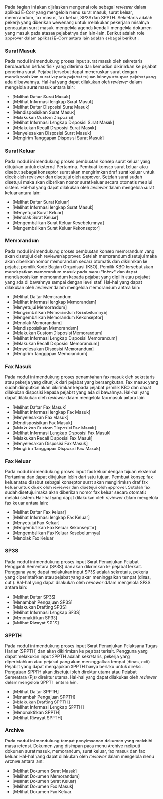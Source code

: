 Pada bagian ini akan dijelaskan mengenai role sebagai *reviewer* dalam aplikasi E-Corr yang mengelola menu surat masuk, surat keluar, memorandum, fax masuk, fax keluar, SP3S dan SPPTH. Sekretaris adalah pekerja yang diberikan wewenang untuk melakukan pekerjaan misalnya pencatatan surat masuk, mengelola agenda kendali, mengelola dokumen yang masuk pada atasan pejabatnya dan lain-lain. 
Berikut adalah role approver dalam aplikasi E-Corr antara lain adalah sebagai berikut :

### **Surat Masuk**

Pada modul ini mendukung proses input surat masuk oleh sekretaris berdasarkan berkas fisik yang diterima dan kemudian dikirimkan ke pejabat penerima surat. Pejabat tersebut dapat meneruskan surat dengan mendisposisikan surat kepada pejabat tujuan lainnya ataupun pejabat yang ada di bawahnya.
Hal-hal yang dapat dilakukan oleh *reviewer* dalam mengelola surat masuk antara lain:

- [Melihat Daftar Surat Masuk]
- [Melihat Informasi lengkap Surat Masuk]
- [Melihat Daftar Disposisi Surat Masuk]
- [Mendisposisikan Surat Masuk]
- [Melakukan Custom Disposisi]
- [Melihat Informasi Lengkap Disposisi Surat Masuk]
- [Melakukan Recall Disposisi Surat Masuk]
- [Menyelesaikan Disposisi Surat Masuk]
- [Mengirim Tanggapan Disposisi Surat Masuk]


### **Surat Keluar**

Pada modul ini mendukung proses pembuatan konsep surat keluar yang ditujukan untuk eksternal Pertamina. Pembuat konsep surat keluar atau disebut sebagai konseptor surat akan mengirimkan draf surat keluar untuk dicek oleh reviewer dan disetujui oleh approver. Setelah surat sudah disetujui maka akan diberikan nomor surat keluar secara otomatis melalui sistem. 
Hal-hal yang dapat dilakukan oleh *reviewer* dalam mengelola surat keluar antara lain:

- [Melihat Daftar Surat Keluar]
- [Melihat Informasi lengkap Surat Masuk]
- [Menyetujui Surat Keluar]
- [Menolak Surat Keluar]
- [Mengembalikan Surat Keluar Kesebelumnya]
- [Mengembalikan Surat Keluar Kekonseptor]


### **Memorandum**

Pada modul ini mendukung proses pembuatan konsep memorandum yang akan disetujui oleh reviewer/approver. Setelah memorandum disetujui maka akan diberikan nomor memorandum secara otomatis dan dikirimkan ke pejabat pemilik Kode Bagian Organisasi (KBO). Pemilik KBO tersebut akan mendapatkan memorandum masuk pada menu "Inbox" dan dapat mendisposisikan memorandum kepada pejabat yang dipilih atau pejabat yang ada di bawahnya sampai dengan level staf. 
Hal-hal yang dapat dilakukan oleh *reviewer* dalam mengelola memorandum antara lain:

- [Melihat Daftar Memorandum]
- [Melihat Informasi lengkap Memorandum]
- [Menyetujui Memorandum]
- [Mengembalikan Memorandum Kesebelumnya]
- [Mengembalikan Memorandum Kekonseptor]
- [Menolak Memorandum]
- [Mendisposisikan Memorandum]
- [Melakukan Custom Disposisi Memorandum]
- [Melihat Informasi Lengkap Disposisi Memorandum]
- [Melakukan Recall Disposisi Memorandum]
- [Menyelesaikan Disposisi Memorandum]
- [Mengirim Tanggapan Memorandum]


### **Fax Masuk**

Pada modul ini mendukung proses penambahan fax masuk oleh sekretaris atau pekerja yang ditunjuk dari pejabat yang bersangkutan. Fax masuk yang sudah diinputkan akan dikirimkan kepada pejabat pemilik KBO dan dapat dilakukan disposisi kepada pejabat yang ada di bawahnya. 
Hal-hal yang dapat dilakukan oleh *reviewer* dalam mengelola fax masuk antara lain:

- [Melihat Daftar Fax Masuk]
- [Melihat Informasi lengkap Fax Masuk]
- [Menyelesaikan Fax Masuk]
- [Mendisposisikan Fax Masuk]
- [Melakukan Custom Disposisi Fax Masuk]
- [Melihat Informasi Lengkap Disposisi Fax Masuk]
- [Melakukan Recall Disposisi Fax Masuk]
- [Menyelesaikan Disposisi Fax Masuk]
- [Mengirim Tanggapan Disposisi Fax Masuk]

### **Fax Keluar**

Pada modul ini mendukung proses input fax keluar dengan tujuan eksternal Pertamina dan dapat ditujukan lebih dari satu tujuan. Pembuat konsep fax keluar atau disebut sebagai konseptor surat akan mengirimkan draf fax keluar untuk dicek oleh reviewer dan disetujui oleh approver. Setelah fax sudah disetujui maka akan diberikan nomor fax keluar secara otomatis melalui sistem.
Hal-hal yang dapat dilakukan oleh *reviewer* dalam mengelola fax keluar antara lain:

- [Melihat Daftar Fax Keluar]
- [Melihat Informasi lengkap Fax Keluar]
- [Menyetujui Fax Keluar]
- [Mengembalikan Fax Keluar Kekonseptor]
- [Mengembalikan Fax Keluar Kesebelumnya]
- [Menolak Fax Keluar]


### **SP3S**

Pada modul ini mendukung proses input Surat Penunjukan Pejabat Pengganti Sementara (SP3S) dan akan dikirimkan ke pejabat terkait. Pengguna yang dapat melakukan input SP3S adalah sekretaris, pekerja yang diperintahkan atau pejabat yang akan meninggalkan tempat (dinas, cuti). 
Hal-hal yang dapat dilakukan oleh *reviewer* dalam mengelola SP3S antara lain:

- [Melihat Daftar SP3S]
- [Menambah Pengajuan SP3S]
- [Melakukan Drafting SP3S]
- [Melihat Informasi Lengkap SP3S]
- [Menonaktifkan SP3S]
- [Melihat Riwayat SP3S]


### **SPPTH**

Pada modul ini mendukung proses input Surat Penunjukan Pelaksana Tugas Harian (SPPTH) dan akan dikirimkan ke pejabat terkait. Pengguna yang dapat melakukan input SPPTH adalah sekretaris, pekerja yang diperintahkan atau pejabat yang akan meninggalkan tempat (dinas, cuti). Pejabat yang dapat mengajukan SPPTH hanya berlaku untuk direksi. Pengajuan SPPTH akan disetujui oleh direktur utama atau Pejabat Sementara (Pjs) direktur utama.
Hal-hal yang dapat dilakukan oleh *reviewer* dalam mengelola SPPTH antara lain:

- [Melihat Daftar SPPTH]
- [Menambah Pengajuan SPPTH]
- [Melakukan Drafting SPPTH]
- [Melihat Informasi Lengkap SPPTH]
- [Menonaktifkan SPPTH]
- [Melihat Riwayat SPPTH]

### **Archive**

Pada modul ini mendukung tempat penyimpanan dokumen yang melebihi masa retensi. Dokumen yang disimpan pada menu Archive meliputi dokumen surat masuk, memorandum, surat keluar, fax masuk dan fax keluar.
Hal-hal yang dapat dilakukan oleh *reviewer* dalam mengelola menu Archive antara lain:

- [Melihat Dokumen Surat Masuk]
- [Melihat Dokumen Memorandum]
- [Melihat Dokumen Surat Keluar]
- [Melihat Dokumen Fax Masuk]
- [Melihat Dokumen Fax Keluar]